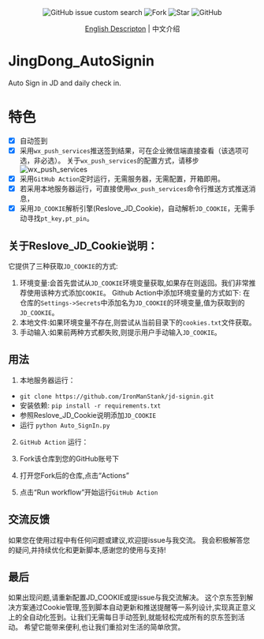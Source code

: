 <div align="center">
<img alt="GitHub issue custom search" src=https://img.shields.io/github/issues-search?query=jd-signin>
<img alt="Fork" src=https://img.shields.io/github/forks/IronManStank/jd-signin.svg>
<img alt="Star" src=https://img.shields.io/github/stars/IronManStank/jd-signin.svg>
<img alt="GitHub" src="https://img.shields.io/github/license/IronManStank/jd-signin">
</div>

<p align="center">
    <a href="./README.md">English Descripton</a> | 中文介绍
</p>

# JingDong_AutoSignin
Auto Sign in JD and daily check in.
# 特色
- [x] 自动签到
- [x] 采用`wx_push_services`推送签到结果，可在企业微信端直接查看（该选项可选，非必选）。
关于`wx_push_services`的配置方式，请移步![wx_push_services](https://github.com/IronManStank/WX-Push-Services)
- [x] 采用`GitHub Action`定时运行，无需服务器，无需配置，开箱即用。
- [x] 若采用本地服务器运行，可直接使用`wx_push_services`命令行推送方式推送消息，
- [x] 采用`JD_COOKIE`解析引擎(Reslove_JD_Cookie)，自动解析`JD_COOKIE`，无需手动寻找`pt_key,pt_pin`。
## 关于Reslove_JD_Cookie说明：
它提供了三种获取`JD_COOKIE`的方式:
1. 环境变量:会首先尝试从`JD_COOKIE`环境变量获取,如果存在则返回。我们非常推荐使用该种方式添加`COOKIE`。
Github Action中添加环境变量的方式如下:
在仓库的`Settings->Secrets`中添加名为`JD_COOKIE`的环境变量,值为获取到的`JD_COOKIE`。
2. 本地文件:如果环境变量不存在,则尝试从当前目录下的`cookies.txt`文件获取。
3. 手动输入:如果前两种方式都失败,则提示用户手动输入`JD_COOKIE`。

## 用法
1. 本地服务器运行：
- `git clone https://github.com/IronManStank/jd-signin.git`
- 安装依赖:
`pip install -r requirements.txt`
- 参照Reslove_JD_Cookie说明添加`JD_COOKIE`
- 运行
`python Auto_SignIn.py`

2. `GitHub Action` 运行：

1. Fork该仓库到您的GitHub账号下
2. 打开您Fork后的仓库,点击“Actions”
3. 点击“Run workflow”开始运行`GitHub Action`

## 交流反馈
如果您在使用过程中有任何问题或建议,欢迎提issue与我交流。
我会积极解答您的疑问,并持续优化和更新脚本,感谢您的使用与支持!
## 最后
如果出现问题,请重新配置JD_COOKIE或提issue与我交流解决。
这个京东签到解决方案通过Cookie管理,签到脚本自动更新和推送提醒等一系列设计,实现真正意义上的全自动化签到。让我们无需每日手动签到,就能轻松完成所有的京东签到活动。
希望它能带来便利,也让我们重拾对生活的简单欣赏。